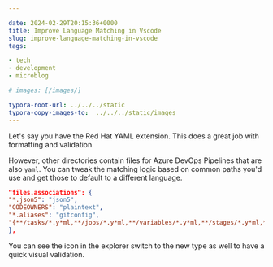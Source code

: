 ```yaml
---

date: 2024-02-29T20:15:36+0000
title: Improve Language Matching in Vscode
slug: improve-language-matching-in-vscode
tags:

- tech
- development
- microblog

# images: [/images/]

typora-root-url: ../../../static
typora-copy-images-to:  ../../../static/images
---
```


Let's say you have the Red Hat YAML extension.
This does a great job with formatting and validation.

However, other directories contain files for Azure DevOps Pipelines that are also `yaml`.
You can tweak the matching logic based on common paths you'd use and get those to default to a different language.

```json
"files.associations": {
"*.json5": "json5",
"CODEOWNERS": "plaintext",
"*.aliases": "gitconfig",
"{**/tasks/*.y*ml,**/jobs/*.y*ml,**/variables/*.y*ml,**/stages/*.y*ml,**/pipelines/*.y*ml,**/ci/*.y*ml,**/build/*.y*ml,**/templates/*.y*ml}": "azure-pipelines"
},
```

You can see the icon in the explorer switch to the new type as well to have a quick visual validation.
